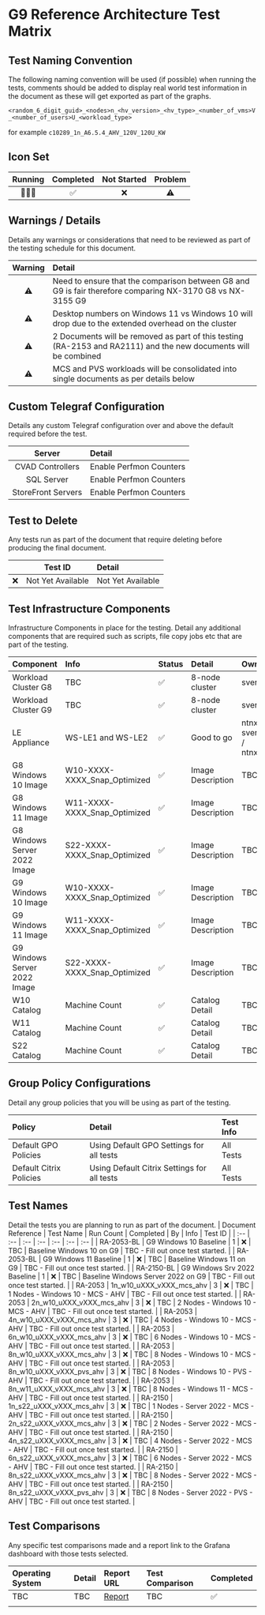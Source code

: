 # G9 Reference Architecture Test Matrix

## Test Naming Convention

The following naming convention will be used (if possible) when running the tests, comments should be added to display real world test information in the document as these will get exported as part of the graphs.

``<random_6_digit_guid>_<nodes>n_<hv_version>_<hv_type>_<number_of_vms>V_<number_of_users>U_<workload_type>``

for example ``c10289_1n_A6.5.4_AHV_120V_120U_KW``

## Icon Set

| Running | Completed | Not Started | Problem |
| :---: | :---: | :---: | :---: |
| 🏃🏻‍♂️ | ✅ | ❌ | ⚠️ |

## Warnings / Details

Details any warnings or considerations that need to be reviewed as part of the testing schedule for this document.

| Warning | Detail |
| :---: | :--- |
| ⚠️ | Need to ensure that the comparison between G8 and G9 is fair therefore comparing NX-3170 G8 vs NX-3155 G9 |
| ⚠️ | Desktop numbers on Windows 11 vs Windows 10 will drop due to the extended overhead on the cluster |
| ⚠️ | 2 Documents will be removed as part of this testing (RA-2153 and RA2111) and the new documents will be combined |
| ⚠️ | MCS and PVS workloads will be consolidated into single documents as per details below |

## Custom Telegraf Configuration

Details any custom Telegraf configuration over and above the default required before the test.

| Server | Detail |
| :---: | :--- |
| CVAD Controllers | Enable Perfmon Counters |
| SQL Server | Enable Perfmon Counters |
| StoreFront Servers | Enable Perfmon Counters |

## Test to Delete

Any tests run as part of the document that require deleting before producing the final document.

| | Test ID | Detail |
| :---: | --- | :--- |
| ❌ | Not Yet Available | Not Yet Available |

## Test Infrastructure Components

Infrastructure Components in place for the testing. Detail any additional components that are required such as scripts, file copy jobs etc that are part of the testing.

| Component | Info | Status | Detail | Owner | Tested | 
| :-- | :-- | :-- | :-- | :-- | :-- |
| Workload Cluster G8 | TBC | ✅ | 8-node cluster | svenhuisman | ✅ |
| Workload Cluster G9 | TBC | ✅ | 8-node cluster | svenhuisman | ✅ |
| LE Appliance | WS-LE1 and WS-LE2 | ✅ | Good to go | ntnxDave / svenhuisman / ntnxJKindon | ✅ |
| G8 Windows 10 Image | W10-XXXX-XXXX_Snap_Optimized | ✅ | Image Description | TBC | ✅ |
| G8 Windows 11 Image | W11-XXXX-XXXX_Snap_Optimized | ✅ | Image Description | TBC | ✅ |
| G8 Windows Server 2022 Image | S22-XXXX-XXXX_Snap_Optimized | ✅ | Image Description | TBC | ✅ |
| G9 Windows 10 Image | W10-XXXX-XXXX_Snap_Optimized | ✅ | Image Description | TBC | ✅ |
| G9 Windows 11 Image | W11-XXXX-XXXX_Snap_Optimized | ✅ | Image Description | TBC | ✅ |
| G9 Windows Server 2022 Image | S22-XXXX-XXXX_Snap_Optimized | ✅ | Image Description | TBC | ✅ |
| W10 Catalog | Machine Count | ✅ | Catalog Detail | TBC | ✅ |
| W11 Catalog | Machine Count | ✅ | Catalog Detail | TBC | ✅ |
| S22 Catalog | Machine Count | ✅ | Catalog Detail | TBC | ✅ |

## Group Policy Configurations

Detail any group policies that you will be using as part of the testing.

| Policy | Detail | Test Info |
| :-- | :-- | :-- |
| Default GPO Policies | Using Default GPO Settings for all tests | All Tests |
| Default Citrix Policies | Using Default Citrix Settings for all tests | All Tests |

## Test Names

Detail the tests you are planning to run as part of the document.
| Document Reference | Test Name | Run Count | Completed | By | Info | Test ID |
| :-- | :-- | :-- | :-- | :-- | :-- | :-- |
| RA-2053-BL | G9 Windows 10 Baseline | 1 | ❌ | TBC | Baseline Windows 10 on G9 | TBC - Fill out once test started. |
| RA-2053-BL | G9 Windows 11 Baseline | 1 | ❌ | TBC | Baseline Windows 11 on G9 | TBC - Fill out once test started. |
| RA-2150-BL | G9 Windows Srv 2022 Baseline | 1 | ❌ | TBC | Baseline Windows Server 2022 on G9 | TBC - Fill out once test started. |
| RA-2053 | 1n_w10_uXXX_vXXX_mcs_ahv | 3 | ❌ | TBC | 1 Nodes - Windows 10 - MCS - AHV | TBC - Fill out once test started. |
| RA-2053 | 2n_w10_uXXX_vXXX_mcs_ahv | 3 | ❌ | TBC | 2 Nodes - Windows 10 - MCS - AHV | TBC - Fill out once test started. |
| RA-2053 | 4n_w10_uXXX_vXXX_mcs_ahv | 3 | ❌ | TBC | 4 Nodes - Windows 10 - MCS - AHV | TBC - Fill out once test started. |
| RA-2053 | 6n_w10_uXXX_vXXX_mcs_ahv | 3 | ❌ | TBC | 6 Nodes - Windows 10 - MCS - AHV | TBC - Fill out once test started. |
| RA-2053 | 8n_w10_uXXX_vXXX_mcs_ahv | 3 | ❌ | TBC | 8 Nodes - Windows 10 - MCS - AHV | TBC - Fill out once test started. |
| RA-2053 | 8n_w10_uXXX_vXXX_pvs_ahv | 3 | ❌ | TBC | 8 Nodes - Windows 10 - PVS - AHV | TBC - Fill out once test started. |
| RA-2053 | 8n_w11_uXXX_vXXX_mcs_ahv | 3 | ❌ | TBC | 8 Nodes - Windows 11 - MCS - AHV | TBC - Fill out once test started. |
| RA-2150 | 1n_s22_uXXX_vXXX_mcs_ahv | 3 | ❌ | TBC | 1 Nodes - Server 2022 - MCS - AHV | TBC - Fill out once test started. |
| RA-2150 | 2n_s22_uXXX_vXXX_mcs_ahv | 3 | ❌ | TBC | 2 Nodes - Server 2022 - MCS - AHV | TBC - Fill out once test started. |
| RA-2150 | 4n_s22_uXXX_vXXX_mcs_ahv | 3 | ❌ | TBC | 4 Nodes - Server 2022 - MCS - AHV | TBC - Fill out once test started. |
| RA-2150 | 6n_s22_uXXX_vXXX_mcs_ahv | 3 | ❌ | TBC | 6 Nodes - Server 2022 - MCS - AHV | TBC - Fill out once test started. |
| RA-2150 | 8n_s22_uXXX_vXXX_mcs_ahv | 3 | ❌ | TBC | 8 Nodes - Server 2022 - MCS - AHV | TBC - Fill out once test started. |
| RA-2150 | 8n_s22_uXXX_vXXX_pvs_ahv | 3 | ❌ | TBC | 8 Nodes - Server 2022 - PVS - AHV | TBC - Fill out once test started. |

## Test Comparisons

Any specific test comparisons made and a report link to the Grafana dashboard with those tests selected.

| Operating System | Detail | Report URL | Test Comparison | Completed |
| :-- | :-- | :-- | :-- | :-- |
| TBC | TBC | [Report](http://10.57.64.101:3000) | TBC  | ✅ |
| | | | |

